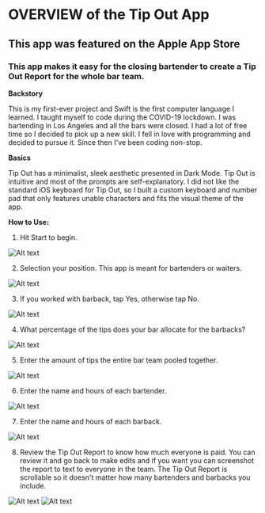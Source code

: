 # OVERVIEW of the Tip Out App
## This app was featured on the Apple App Store
### This app makes it easy for the closing bartender to create a Tip Out Report for the whole bar team.

**Backstory**

This is my first-ever project and Swift is the first computer language I learned. I taught myself to code during the COVID-19 lockdown. I was bartending in Los Angeles and all the bars were closed. I had a lot of free time so I decided to pick up a new skill. I fell in love with programming and decided to pursue it. Since then I've been coding non-stop.

**Basics**

Tip Out has a minimalist, sleek aesthetic presented in Dark Mode. Tip Out is intuitive and most of the prompts are self-explanatory. I did not like the standard iOS keyboard for Tip Out, so I built a custom keyboard and number pad that only features unable characters and fits the visual theme of the app.

**How to Use:**

1. Hit Start to begin.

![Alt text](./images/start200.png)

2. Selection your position. This app is meant for bartenders or waiters. 

![Alt text](./images/bar_or_waiter200.png)

3. If you worked with barback, tap Yes, otherwise tap No.

![Alt text](./images/any_barbacks200.png)

4. What percentage of the tips does your bar allocate for the barbacks? 

![Alt text](./images/barback_percent200.png)

5. Enter the amount of tips the entire bar team pooled together.

![Alt text](./images/tip_amount200.png)

6. Enter the name and hours of each bartender.

![Alt text](./images/bartender_hours200.png)

7. Enter the name and hours of each barback.

![Alt text](./images/barback_hours200.png)

8. Review the Tip Out Report to know how much everyone is paid. You can review it and go back to make edits and if you want you can screenshot the report to text to everyone in the team. The Tip Out Report is scrollable so it doesn't matter how many bartenders and barbacks you include.

![Alt text](./images/report1_200.png)
![Alt text](./images/report2_200.png)
